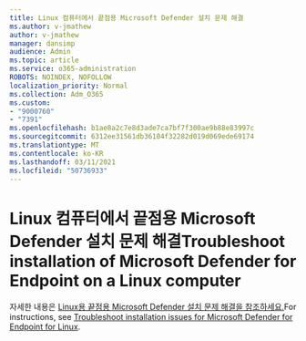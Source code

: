 ```yaml
---
title: Linux 컴퓨터에서 끝점용 Microsoft Defender 설치 문제 해결
ms.author: v-jmathew
author: v-jmathew
manager: dansimp
audience: Admin
ms.topic: article
ms.service: o365-administration
ROBOTS: NOINDEX, NOFOLLOW
localization_priority: Normal
ms.collection: Adm_O365
ms.custom:
- "9000760"
- "7391"
ms.openlocfilehash: b1ae8a2c7e8d3ade7ca7bf7f300ae9b88e83997c
ms.sourcegitcommit: 6312ee31561db36104f32282d019d069ede69174
ms.translationtype: MT
ms.contentlocale: ko-KR
ms.lasthandoff: 03/11/2021
ms.locfileid: "50736933"
---
```

# <a name="troubleshoot-installation-of-microsoft-defender-for-endpoint-on-a-linux-computer"></a><span data-ttu-id="b80e9-102">Linux 컴퓨터에서 끝점용 Microsoft Defender 설치 문제 해결</span><span class="sxs-lookup"><span data-stu-id="b80e9-102">Troubleshoot installation of Microsoft Defender for Endpoint on a Linux computer</span></span>

<span data-ttu-id="b80e9-103">자세한 내용은 [Linux용 끝점용 Microsoft Defender 설치 문제 해결을 참조하세요.](https://go.microsoft.com/fwlink/?linkid=2144673)</span><span class="sxs-lookup"><span data-stu-id="b80e9-103">For instructions, see [Troubleshoot installation issues for Microsoft Defender for Endpoint for Linux](https://go.microsoft.com/fwlink/?linkid=2144673).</span></span>
